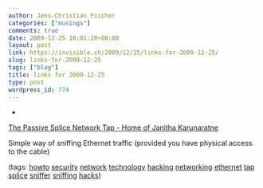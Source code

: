 ```yaml
---
author: Jens-Christian Fischer
categories: ["musings"]
comments: true
date: 2009-12-25 16:01:20+00:00
layout: post
link: https://invisible.ch/2009/12/25/links-for-2009-12-25/
slug: links-for-2009-12-25
tags: ["blog"]
title: links for 2009-12-25
type: post
wordpress_id: 774
---
```


  * 
                

[The Passive Splice Network Tap - Home of Janitha Karunaratne](https://www.janitha.com/archives/146)


                

Simple way of sniffing Ethernet traffic (provided you have physical access to the cable)


                

(tags: [howto](https://delicious.com/jaycee/howto) [security](https://delicious.com/jaycee/security) [network](https://delicious.com/jaycee/network) [technology](https://delicious.com/jaycee/technology) [hacking](https://delicious.com/jaycee/hacking) [networking](https://delicious.com/jaycee/networking) [ethernet](https://delicious.com/jaycee/ethernet) [tap](https://delicious.com/jaycee/tap) [splice](https://delicious.com/jaycee/splice) [sniffer](https://delicious.com/jaycee/sniffer) [sniffing](https://delicious.com/jaycee/sniffing) [hacks](https://delicious.com/jaycee/hacks))


            
